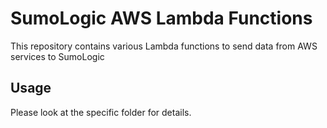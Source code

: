 SumoLogic AWS Lambda Functions
==============================

This repository contains various Lambda functions to send data from AWS services to SumoLogic 

Usage
-----

Please look at the specific folder for details.
